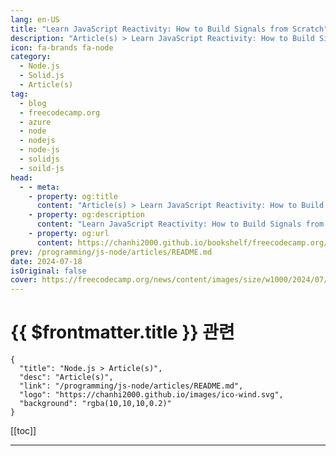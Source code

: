 ```yaml
---
lang: en-US
title: "Learn JavaScript Reactivity: How to Build Signals from Scratch"
description: "Article(s) > Learn JavaScript Reactivity: How to Build Signals from Scratch"
icon: fa-brands fa-node
category: 
  - Node.js
  - Solid.js
  - Article(s)
tag: 
  - blog
  - freecodecamp.org
  - azure
  - node
  - nodejs
  - node-js
  - solidjs
  - soild-js
head:
  - - meta:
    - property: og:title
      content: "Article(s) > Learn JavaScript Reactivity: How to Build Signals from Scratch"
    - property: og:description
      content: "Learn JavaScript Reactivity: How to Build Signals from Scratch"
    - property: og:url
      content: https://chanhi2000.github.io/bookshelf/freecodecamp.org/learn-javascript-reactivity-build-signals-from-scratch.html
prev: /programming/js-node/articles/README.md
date: 2024-07-18
isOriginal: false
cover: https://freecodecamp.org/news/content/images/size/w1000/2024/07/Frame-1--1-.svg
---
```


# {{ $frontmatter.title }} 관련

```component VPCard
{
  "title": "Node.js > Article(s)",
  "desc": "Article(s)",
  "link": "/programming/js-node/articles/README.md",
  "logo": "https://chanhi2000.github.io/images/ico-wind.svg",
  "background": "rgba(10,10,10,0.2)"
}
```

[[toc]]

---

<SiteInfo
  name="Learn JavaScript Reactivity: How to Build Signals from Scratch"
  desc="If you're learning JavaScript, you may have heard the terms reactivity or signals. But perhaps you haven't gotten to use them in practice yet. If so - or if you just want to learn more about these concepts - you're in the right place.  In this article, you'll learn..."
  url="https://freecodecamp.org/news/learn-javascript-reactivity-build-signals-from-scratch/"
  logo="https://cdn.freecodecamp.org/universal/favicons/favicon.ico"
  preview="https://freecodecamp.org/news/content/images/size/w1000/2024/07/Frame-1--1-.svg"/>


